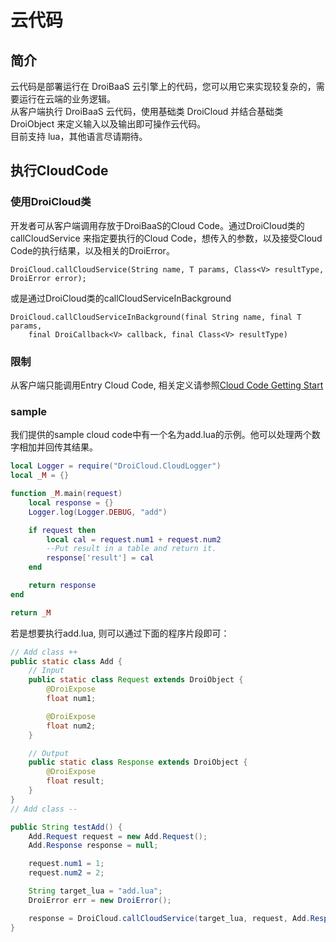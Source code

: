 # 云代码
## 简介
云代码是部署运行在 DroiBaaS 云引擎上的代码，您可以用它来实现较复杂的，需要运行在云端的业务逻辑。  
从客户端执行 DroiBaaS 云代码，使用基础类 DroiCloud 并结合基础类 DroiObject 来定义输入以及输出即可操作云代码。  
目前支持 lua，其他语言尽请期待。  

## 执行CloudCode
### 使用DroiCloud类
开发者可从客户端调用存放于DroiBaaS的Cloud Code。通过DroiCloud类的 callCloudService 来指定要执行的Cloud Code，想传入的参数，以及接受Cloud Code的执行结果，以及相关的DroiError。  

```
DroiCloud.callCloudService(String name, T params, Class<V> resultType, DroiError error);
```

或是通过DroiCloud类的callCloudServiceInBackground

```
DroiCloud.callCloudServiceInBackground(final String name, final T params, 
    final DroiCallback<V> callback, final Class<V> resultType)
```

### 限制
从客户端只能调用Entry Cloud Code, 相关定义请参照[Cloud Code Getting Start]()

### sample
我们提供的sample cloud code中有一个名为add.lua的示例。他可以处理两个数字相加并回传其结果。

``` lua
local Logger = require("DroiCloud.CloudLogger")
local _M = {}

function _M.main(request)
    local response = {}
    Logger.log(Logger.DEBUG, "add")

    if request then
        local cal = request.num1 + request.num2
        --Put result in a table and return it.
        response['result'] = cal
    end

    return response
end

return _M
```
若是想要执行add.lua, 则可以通过下面的程序片段即可：

``` java
// Add class ++
public static class Add {
    // Input
    public static class Request extends DroiObject {
        @DroiExpose
        float num1;

        @DroiExpose
        float num2;
    }

    // Output
    public static class Response extends DroiObject {
        @DroiExpose
        float result;
    }
}
// Add class --

public String testAdd() {
    Add.Request request = new Add.Request();
    Add.Response response = null;

    request.num1 = 1;
    request.num2 = 2;

    String target_lua = "add.lua";
    DroiError err = new DroiError();

    response = DroiCloud.callCloudService(target_lua, request, Add.Response.class, err);
}
```
